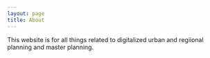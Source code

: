```yaml
---
layout: page
title: About
---
```


This website is for all things related to digitalized urban and regiional planning and master planning.
